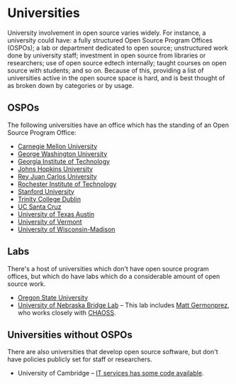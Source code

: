 # Universities

University involvement in open source varies widely. For instance, a university could have: a fully structured Open Source Program Offices (OSPOs); a lab or department dedicated to open source; unstructured work done by university staff; investment in open source from libraries or researchers; use of open source edtech internally; taught courses on open source with students; and so on. Because of this, providing a list of universities active in the open source space is hard, and is best thought of as broken down by categories or by usage.

## OSPOs

The following universities have an office which has the standing of an Open Source Program Office:

- [Carnegie Mellon University](./universities/carnegie-mellon-university.md)
- [George Washington University](./universities/george-washington.md)
- [Georgia Institute of Technology](./universities/georgia-institute-of-technology.md)
- [Johns Hopkins University](./universities/johns-hopkins-university.md)
- [Rey Juan Carlos University](./universities/rey-juan-carlos-university.md)
- [Rochester Institute of Technology](./universities/rit.md)
- [Stanford University](./universities/stanford-university.md)
- [Trinity College Dublin](./universities/trinity-college-dublin.md)
- [UC Santa Cruz](./universities/university-of-california-santa-cruz.md)
- [University of Texas Austin](./universities/ut-austin.md)
- [University of Vermont](./universities/university-of-vermont.md)
- [University of Wisconsin-Madison](./universities/university-of-wisconsin-madison.md)

## Labs

There's a host of universities which don't have open source program offices, but which do have labs which do a considerable amount of open source work.

- [Oregon State University](./universities/oregon-state-university.md)
- [University of Nebraska Bridge Lab](https://www.unomaha.edu/college-of-information-science-and-technology/bridge/index.php) – This lab includes [Matt Germonprez](https://www.unomaha.edu/college-of-information-science-and-technology/about/faculty-staff/matt-germonprez.php), who works closely with [CHAOSS](https://chaoss.community/). <!-- TODO Link to Chaoss internally -->

## Universities without OSPOs

There are also universities that develop open source software, but don't have policies publicly set for staff or researchers.

- University of Cambridge – [IT services has some code available](https://www.dns.cam.ac.uk/about/floss.html).
